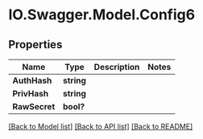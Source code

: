 # IO.Swagger.Model.Config6
## Properties

Name | Type | Description | Notes
------------ | ------------- | ------------- | -------------
**AuthHash** | **string** |  | 
**PrivHash** | **string** |  | 
**RawSecret** | **bool?** |  | 

[[Back to Model list]](../README.md#documentation-for-models) [[Back to API list]](../README.md#documentation-for-api-endpoints) [[Back to README]](../README.md)

